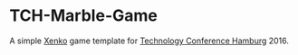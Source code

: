 # TCH-Marble-Game
A simple [Xenko](http://xenko.com/) game template for [Technology Conference Hamburg](http://tc-hamburg.com/) 2016.
